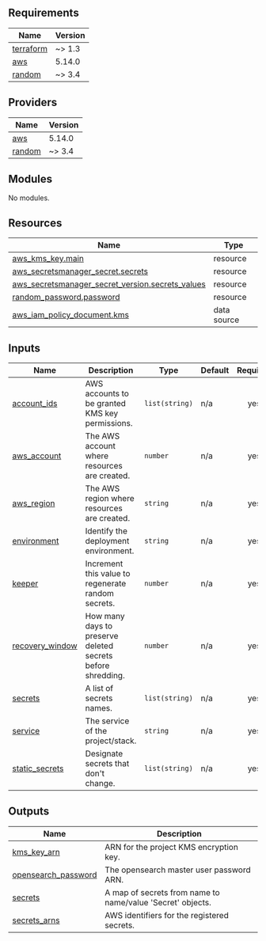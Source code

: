 <!-- BEGIN_TF_DOCS -->
## Requirements

| Name | Version |
|------|---------|
| <a name="requirement_terraform"></a> [terraform](#requirement\_terraform) | ~> 1.3 |
| <a name="requirement_aws"></a> [aws](#requirement\_aws) | 5.14.0 |
| <a name="requirement_random"></a> [random](#requirement\_random) | ~> 3.4 |

## Providers

| Name | Version |
|------|---------|
| <a name="provider_aws"></a> [aws](#provider\_aws) | 5.14.0 |
| <a name="provider_random"></a> [random](#provider\_random) | ~> 3.4 |

## Modules

No modules.

## Resources

| Name | Type |
|------|------|
| [aws_kms_key.main](https://registry.terraform.io/providers/hashicorp/aws/5.14.0/docs/resources/kms_key) | resource |
| [aws_secretsmanager_secret.secrets](https://registry.terraform.io/providers/hashicorp/aws/5.14.0/docs/resources/secretsmanager_secret) | resource |
| [aws_secretsmanager_secret_version.secrets_values](https://registry.terraform.io/providers/hashicorp/aws/5.14.0/docs/resources/secretsmanager_secret_version) | resource |
| [random_password.password](https://registry.terraform.io/providers/hashicorp/random/latest/docs/resources/password) | resource |
| [aws_iam_policy_document.kms](https://registry.terraform.io/providers/hashicorp/aws/5.14.0/docs/data-sources/iam_policy_document) | data source |

## Inputs

| Name | Description | Type | Default | Required |
|------|-------------|------|---------|:--------:|
| <a name="input_account_ids"></a> [account\_ids](#input\_account\_ids) | AWS accounts to be granted KMS key permissions. | `list(string)` | n/a | yes |
| <a name="input_aws_account"></a> [aws\_account](#input\_aws\_account) | The AWS account where resources are created. | `number` | n/a | yes |
| <a name="input_aws_region"></a> [aws\_region](#input\_aws\_region) | The AWS region where resources are created. | `string` | n/a | yes |
| <a name="input_environment"></a> [environment](#input\_environment) | Identify the deployment environment. | `string` | n/a | yes |
| <a name="input_keeper"></a> [keeper](#input\_keeper) | Increment this value to regenerate random secrets. | `number` | n/a | yes |
| <a name="input_recovery_window"></a> [recovery\_window](#input\_recovery\_window) | How many days to preserve deleted secrets before shredding. | `number` | n/a | yes |
| <a name="input_secrets"></a> [secrets](#input\_secrets) | A list of secrets names. | `list(string)` | n/a | yes |
| <a name="input_service"></a> [service](#input\_service) | The service of the project/stack. | `string` | n/a | yes |
| <a name="input_static_secrets"></a> [static\_secrets](#input\_static\_secrets) | Designate secrets that don't change. | `list(string)` | n/a | yes |

## Outputs

| Name | Description |
|------|-------------|
| <a name="output_kms_key_arn"></a> [kms\_key\_arn](#output\_kms\_key\_arn) | ARN for the project KMS encryption key. |
| <a name="output_opensearch_password"></a> [opensearch\_password](#output\_opensearch\_password) | The opensearch master user password ARN. |
| <a name="output_secrets"></a> [secrets](#output\_secrets) | A map of secrets from name to name/value 'Secret' objects. |
| <a name="output_secrets_arns"></a> [secrets\_arns](#output\_secrets\_arns) | AWS identifiers for the registered secrets. |
<!-- END_TF_DOCS -->